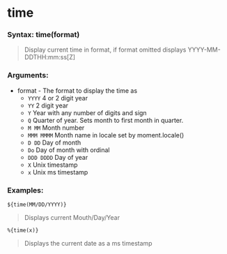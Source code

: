 # time

### **Syntax:** time(format)
> Display current time in format, if format omitted displays YYYY-MM-DDTHH:mm:ss[Z]

### **Arguments:**

- format - The format to display the time as
  - `YYYY` 4 or 2 digit year
  - `YY` 2 digit year
  - `Y` Year with any number of digits and sign
  - `Q` Quarter of year. Sets month to first month in quarter.
  - `M MM` Month number
  - `MMM MMMM` Month name in locale set by moment.locale()
  - `D DD` Day of month
  - `Do` Day of month with ordinal
  - `DDD DDDD` Day of year
  - `X` Unix timestamp
  - `x` Unix ms timestamp

### **Examples:**

`${time(MM/DD/YYYY)}`
>Displays current Mouth/Day/Year

`%{time(x)}`
>Displays the current date as a ms timestamp